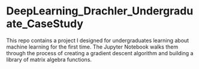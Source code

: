 # DeepLearning_Drachler_Undergraduate_CaseStudy

This repo contains a project I designed for undergraduates learning about machine learning for the first time. The Jupyter Notebook walks them through the process of creating a gradient descent algorithm and building a library of matrix algebra functions. 
